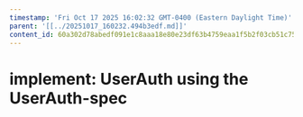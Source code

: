 ```yaml
---
timestamp: 'Fri Oct 17 2025 16:02:32 GMT-0400 (Eastern Daylight Time)'
parent: '[[../20251017_160232.494b3edf.md]]'
content_id: 60a302d78abedf091e1c8aaa18e80e23df63b4759eaa1f5b2f03cb51c75d30c7
---
```


# implement: UserAuth using the UserAuth-spec
